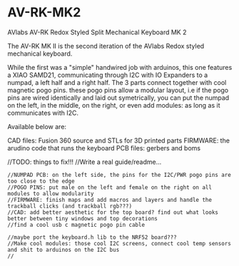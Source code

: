 # AV-RK-MK2
 AVlabs AV-RK Redox Styled Split Mechanical Keyboard MK 2


The AV-RK MK II is the second iteration of the AVlabs Redox styled mechanical keyboard.

While the first was a "simple" handwired job with arduinos, this one features a XIAO SAMD21, communicating through I2C with IO Expanders to a numpad, a left half and a right half. 
The 3 parts connect together with cool magnetic pogo pins. these pogo pins allow a modular layout, i.e if the pogo pins are wired identically and laid out symetrically, you can put the numpad on the left, in the middle, on the right, or even add modules: as long as it communicates with I2C.

Available below are: 

CAD files: Fusion 360 source and STLs for 3D printed parts
FIRMWARE: the arudino code that runs the keyboard
PCB files: gerbers and boms

//TODO: things to fix!!!
    //Write a real guide/readme...

    //NUMPAD PCB: on the left side, the pins for the I2C/PWR pogo pins are too close to the edge
    //POGO PINS: put male on the left and female on the right on all modules to allow modularity
    //FIRMWARE: finish maps and add macros and layers and handle the trackball clicks (and trackball rgb???)
    //CAD: add better aesthetic for the top board? find out what looks better between tiny windows and top decorations
    //find a cool usb c magnetic pogo pin cable 

    //maybe port the keyboard.h lib to the NRF52 board???
    //Make cool modules: those cool I2C screens, connect cool temp sensors and shit to arduinos on the I2C bus
    //
 